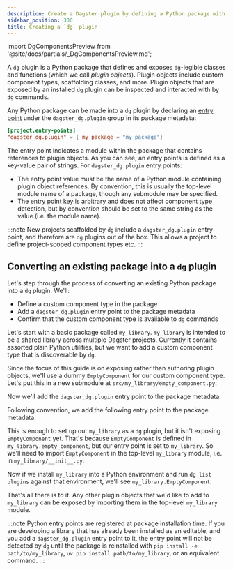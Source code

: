 ```yaml
---
description: Create a Dagster plugin by defining a Python package with dg-legible classes and functions.
sidebar_position: 300
title: Creating a `dg` plugin
---
```


import DgComponentsPreview from '@site/docs/partials/\_DgComponentsPreview.md';

<DgComponentsPreview />

A `dg` plugin is a Python package that defines and exposes `dg`-legible
classes and functions (which we call _plugin objects_). Plugin objects include custom
component types, scaffolding classes, and more. Plugin objects that are exposed
by an installed `dg` plugin can be inspected and interacted with by `dg`
commands.

Any Python package can be made into a `dg` plugin by declaring an [entry
point](https://packaging.python.org/en/latest/specifications/entry-points/)
under the `dagster_dg.plugin` group in its package metadata:

```toml
[project.entry-points]
"dagster_dg.plugin" = { my_package = "my_package"}
```

The entry point indicates a module within the package that contains references
to plugin objects. As you can see, an entry points is defined as a key-value pair
of strings. For `dagster_dg.plugin` entry points:

- The entry point value must be the name of a Python module containing plugin
object references. By convention, this is usually the top-level module name of
a package, though any submodule may be specified.
- The entry point key is arbitrary and does not affect component type
  detection, but by convention should be set to the same string as the value
  (i.e. the module name).

:::note
New projects scaffolded by `dg` include a `dagster_dg.plugin` entry point,
and therefore are `dg` plugins out of the box. This allows a project to define
project-scoped component types etc.
:::

## Converting an existing package into a `dg` plugin

Let's step through the process of converting an existing Python package into a `dg` plugin. We'll:

- Define a custom component type in the package
- Add a `dagster_dg.plugin` entry point to the package metadata
- Confirm that the custom component type is available to `dg` commands

Let's start with a basic package called `my_library`. `my_library` is intended
to be a shared library across multiple Dagster projects. Currently it contains
assorted plain Python utilities, but we want to add a custom component type
that is discoverable by `dg`.

<CliInvocationExample path="docs_snippets/docs_snippets/guides/dg/creating-dg-plugin/1-tree.txt" />

Since the focus of this guide is on exposing rather than authoring plugin objects, we'll use a dummy `EmptyComponent` for our custom component type. Let's put this in a new submodule at `src/my_library/empty_component.py`:

<CodeExample
  path="docs_snippets/docs_snippets/guides/dg/creating-dg-plugin/2-empty-component.py"
  language="python"
  title="src/my_library/empty_component.py"
/>

Now we'll add the `dagster_dg.plugin` entry point to the package metadata.

Following convention, we add the following entry point to the package metadata:

<CodeExample
  path="docs_snippets/docs_snippets/guides/dg/creating-dg-plugin/3-pyproject.toml"
  language="toml"
  title="pyproject.toml"
/>


This is enough to set up our `my_library` as a `dg` plugin, but it isn't exposing
`EmptyComponent` yet. That's because `EmptyComponent` is defined in
`my_library.empty_component`, but our entry point is set to
`my_library`. So we'll need to import `EmptyComponent` in the top-level
`my_library` module, i.e. in `my_library/__init__.py`:

<CodeExample
  path="docs_snippets/docs_snippets/guides/dg/creating-dg-plugin/4-init.py"
  language="python"
  title="src/my_library/__init__.py"
/>

Now if we install `my_library` into a Python environment and run `dg list
plugins` against that environment, we'll see
`my_library.EmptyComponent`:

<CliInvocationExample path="docs_snippets/docs_snippets/guides/dg/creating-dg-plugin/5-list-plugins.txt" />

That's all there is to it. Any other plugin objects that we'd like to add to
`my_library` can be exposed by importing them in the top-level `my_library`
module.

:::note
Python entry points are registered at package installation time. If you are
developing a library that has already been installed as an editable, and you
add a `dagster_dg.plugin` entry point to it, the entry point will not be
detected by `dg` until the package is reinstalled with `pip install -e
path/to/my_library`, `uv pip install path/to/my_library`, or an equivalent command.
:::
